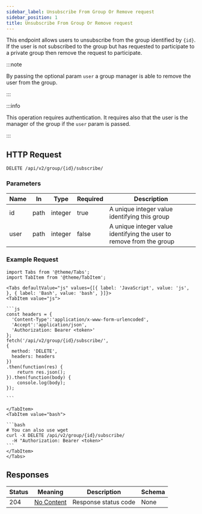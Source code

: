 ```yaml
---
sidebar_label: Unsubscribe From Group Or Remove request
sidebar_position: 1
title: Unsubscribe From Group Or Remove request
---
```


This endpoint allows users to unsubscribe from the group identified by `{id}`. If the user is not subscribed to the
group but has requested to participate to a private group then remove the request to participate.

:::note

By passing the optional param `user` a group manager is able to remove the user from the group.

:::

:::info

This operation requires authentication. It requires also that the user is the manager of the group if the `user` param
is passed.

:::

## HTTP Request

`DELETE /api/v2/group/{id}/subscribe/`

### Parameters

| Name | In   | Type    | Required | Description                                                          |
|------|------|---------|----------|----------------------------------------------------------------------|
| id   | path | integer | true     | A unique integer value identifying this group                        |
| user | path | integer | false    | A unique integer value identifying the user to remove from the group |

### Example Request

````mdx-code-block
import Tabs from '@theme/Tabs';
import TabItem from '@theme/TabItem';

<Tabs defaultValue="js" values={[{ label: 'JavaScript', value: 'js', }, { label: 'Bash', value: 'bash', }]}>
<TabItem value="js">

```js
const headers = {
  'Content-Type':'application/x-www-form-urlencoded',
  'Accept':'application/json',
  'Authorization: Bearer <token>'
};
fetch('/api/v2/group/{id}/subscribe/',
{
  method: 'DELETE',
  headers: headers
})
.then(function(res) {
    return res.json();
}).then(function(body) {
    console.log(body);
});

```

</TabItem>
<TabItem value="bash">

```bash
# You can also use wget
curl -X DELETE /api/v2/group/{id}/subscribe/
  -H "Authorization: Bearer <token>"
```
</TabItem>
</Tabs>
````

## Responses

| Status | Meaning                                                         | Description          | Schema |
|--------|-----------------------------------------------------------------|----------------------|--------|
| 204    | [No Content](https://tools.ietf.org/html/rfc7231#section-6.3.5) | Response status code | None   |
